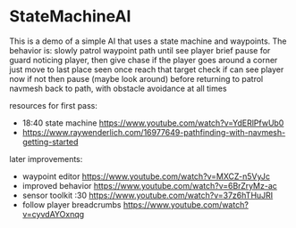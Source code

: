 # StateMachineAI
This is a demo of a simple AI that uses a state machine and waypoints. The behavior is: 
slowly patrol waypoint path until see player
brief pause for guard noticing player, then give chase
if the player goes around a corner just move to last place seen
once reach that target check if can see player now
if not then pause (maybe look around) before returning to patrol
navmesh back to path, with obstacle avoidance at all times

resources for first pass:<br>
* 18:40 state machine https://www.youtube.com/watch?v=YdERlPfwUb0
* https://www.raywenderlich.com/16977649-pathfinding-with-navmesh-getting-started

later improvements:<br>
* waypoint editor https://www.youtube.com/watch?v=MXCZ-n5VyJc
* improved behavior https://www.youtube.com/watch?v=6BrZryMz-ac
* sensor toolkit :30 https://www.youtube.com/watch?v=37z6hTHuJRI
* follow player breadcrumbs https://www.youtube.com/watch?v=cyvdAYOxnqg
